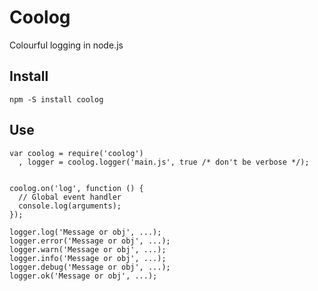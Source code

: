 Coolog
======

Colourful logging in node.js


## Install ##

```
npm -S install coolog
```


## Use ##

```nodejs
var coolog = require('coolog')
  , logger = coolog.logger('main.js', true /* don't be verbose */);
  
  
coolog.on('log', function () {
  // Global event handler
  console.log(arguments);
});
  
logger.log('Message or obj', ...);
logger.error('Message or obj', ...);
logger.warn('Message or obj', ...);
logger.info('Message or obj', ...);
logger.debug('Message or obj', ...);
logger.ok('Message or obj', ...);
```
